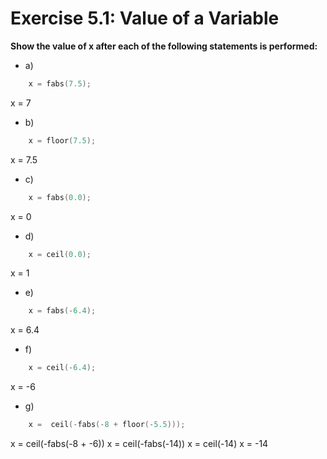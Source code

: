 # Exercise 5.1: Value of a Variable

**Show the value of x after each of the following statements is performed:**

- a)
```cpp
    x = fabs(7.5);
```

x = 7

- b)
```cpp
    x = floor(7.5);
```

x = 7.5

- c)
```cpp
    x = fabs(0.0);
```

x = 0

- d)
```cpp
    x = ceil(0.0);
```

x = 1

- e)
```cpp
    x = fabs(-6.4);
```

x = 6.4

- f)
```cpp
    x = ceil(-6.4);
```

x = -6

- g)
```cpp
    x =  ceil(-fabs(-8 + floor(-5.5)));
```

x = ceil(-fabs(-8 + -6))
x = ceil(-fabs(-14))
x = ceil(-14)
x = -14